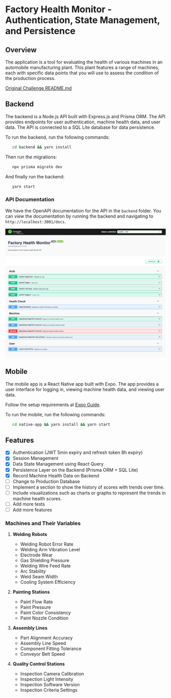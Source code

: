 # Factory Health Monitor - Authentication, State Management, and Persistence

## Overview

The application is a tool for evaluating the health of various machines in an automobile manufacturing plant. This plant features a range of machines, each with specific data points that you will use to assess the condition of the production process.

[Original Challenge README.md](./README-challenge)

## Backend

The backend is a Node.js API built with Express.js and Prisma ORM. The API provides endpoints for user authentication, machine health data, and user data. The API is connected to a SQL Lite database for data persistence.

To run the backend, run the following commands:

```bash
   cd backend && yarn install
```

Then run the migrations:

```bash
   npx prisma migrate dev
```

And finally run the backend:

```bash
   yarn start
```

### API Documentation

We have the OpenAPI documentation for the API in the `backend` folder. You can view the documentation by running the backend and navigating to `http://localhost:3001/docs`.

[![docs-image](./.github/docs.png)](http://localhost:3001/docs)

## Mobile

The mobile app is a React Native app built with Expo. The app provides a user interface for logging in, viewing machine health data, and viewing user data.

Follow the setup requirements at [Expo Guide](https://docs.expo.dev/get-started/installation/).

To run the mobile, run the following commands:

```bash
   cd native-app && yarn install && yarn start
```

## Features

- [x] Authentication (JWT 5min expiry and refresh token 8h expiry)
- [x] Session Management
- [x] Data State Management using React Query
- [x] Persistence Layer on the Backend (Prisma ORM + SQL Lite)
- [x] Record Machine Health Data on Backend
- [ ] Change to Production Database
- [ ] Implement a section to show the history of scores with trends over time.
- [ ] Include visualizations such as charts or graphs to represent the trends in machine health scores.
- [ ] Add more tests
- [ ] Add more features

### Machines and Their Variables

1. **Welding Robots**

   - Welding Robot Error Rate
   - Welding Arm Vibration Level
   - Electrode Wear
   - Gas Shielding Pressure
   - Welding Wire Feed Rate
   - Arc Stability
   - Weld Seam Width
   - Cooling System Efficiency

2. **Painting Stations**

   - Paint Flow Rate
   - Paint Pressure
   - Paint Color Consistency
   - Paint Nozzle Condition

3. **Assembly Lines**

   - Part Alignment Accuracy
   - Assembly Line Speed
   - Component Fitting Tolerance
   - Conveyor Belt Speed

4. **Quality Control Stations**
   - Inspection Camera Calibration
   - Inspection Light Intensity
   - Inspection Software Version
   - Inspection Criteria Settings